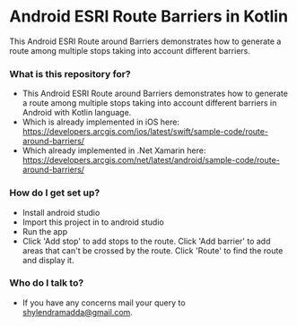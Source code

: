 # Android ESRI Route Barriers in Kotlin #

This Android ESRI Route around Barriers demonstrates how to generate a route among multiple stops taking into account different barriers.

### What is this repository for? ###

* This Android ESRI Route around Barriers demonstrates how to generate a route among multiple stops taking into account different barriers in Android with Kotlin language.
* Which is already implemented in iOS here: https://developers.arcgis.com/ios/latest/swift/sample-code/route-around-barriers/
* Which already implemented in .Net Xamarin here: https://developers.arcgis.com/net/latest/android/sample-code/route-around-barriers/

### How do I get set up? ###

* Install android studio
* Import this project in to android studio
* Run the app
* Click 'Add stop' to add stops to the route. Click 'Add barrier' to add areas that can't be crossed by the route. Click 'Route' to find the route and display it.

### Who do I talk to? ###

* If you have any concerns mail your query to shylendramadda@gmail.com.
